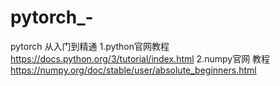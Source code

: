 # pytorch_-
pytorch 从入门到精通
1.python官网教程 https://docs.python.org/3/tutorial/index.html
2.numpy官网 教程 https://numpy.org/doc/stable/user/absolute_beginners.html
